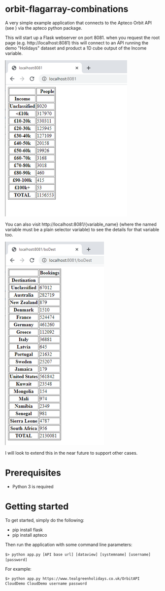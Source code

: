 # orbit-flagarray-combinations

A very simple example application that connects to the Apteco Orbit API (see ) via the apteco python package.

This will start up a Flask webserver on port 8081.  when you request the root page (e.g. http://localhost:8081) this will connect to an API running the demo "Holidays" dataset and product a 1D cube output of the Income variable.

![Index page](./docs/index.png)

You can also visit  http://localhost:8081/{variable_name} (where the named variable must be a plain selector variable) to see the details for that variable too.

![Variable page](./docs/variable-page.png)

I will look to extend this in the near future to support other cases.

# Prerequisites

- Python 3 is required

# Getting started

To get started, simply do the following:

* pip install flask
* pip install apteco

Then run the application with some command line parameters:

`$> python app.py [API base url] [dataview] [systemname] [username] [password]`

For example:

```
$> python app.py https://www.tealgreenholidays.co.uk/OrbitAPI CloudDemo CloudDemo username password
```